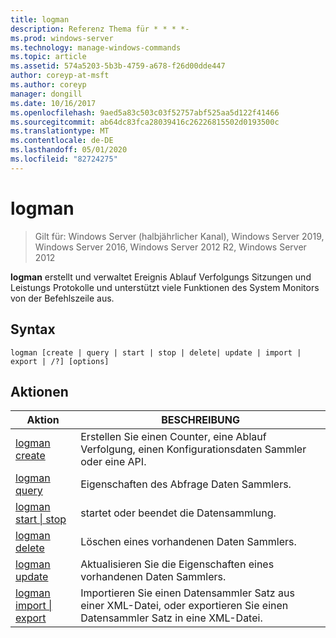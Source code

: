 ```yaml
---
title: logman
description: Referenz Thema für * * * *-
ms.prod: windows-server
ms.technology: manage-windows-commands
ms.topic: article
ms.assetid: 574a5203-5b3b-4759-a678-f26d00dde447
author: coreyp-at-msft
ms.author: coreyp
manager: dongill
ms.date: 10/16/2017
ms.openlocfilehash: 9aed5a83c503c03f52757abf525aa5d122f41466
ms.sourcegitcommit: ab64dc83fca28039416c26226815502d0193500c
ms.translationtype: MT
ms.contentlocale: de-DE
ms.lasthandoff: 05/01/2020
ms.locfileid: "82724275"
---
```

# <a name="logman"></a>logman

> Gilt für: Windows Server (halbjährlicher Kanal), Windows Server 2019, Windows Server 2016, Windows Server 2012 R2, Windows Server 2012

**logman** erstellt und verwaltet Ereignis Ablauf Verfolgungs Sitzungen und Leistungs Protokolle und unterstützt viele Funktionen des System Monitors von der Befehlszeile aus.
## <a name="syntax"></a>Syntax
```
logman [create | query | start | stop | delete| update | import | export | /?] [options]
```
## <a name="actions"></a>Aktionen
|Aktion|BESCHREIBUNG|
|-----|--------|
|[logman create](logman-create.md)|Erstellen Sie einen Counter, eine Ablauf Verfolgung, einen Konfigurationsdaten Sammler oder eine API.|
|[logman query](logman-query.md)|Eigenschaften des Abfrage Daten Sammlers.|
|[logman start &#124; stop](logman-start-stop.md)|startet oder beendet die Datensammlung.|
|[logman delete](logman-delete.md)|Löschen eines vorhandenen Daten Sammlers.|
|[logman update](logman-update.md)|Aktualisieren Sie die Eigenschaften eines vorhandenen Daten Sammlers.|
|[logman import &#124; export](logman-import-export.md)|Importieren Sie einen Datensammler Satz aus einer XML-Datei, oder exportieren Sie einen Datensammler Satz in eine XML-Datei.|
